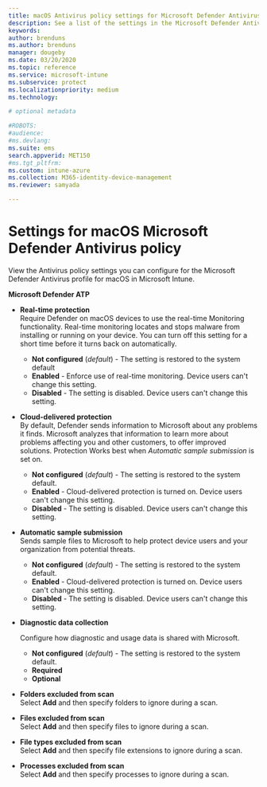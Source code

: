 ```yaml
---
title: macOS Antivirus policy settings for Microsoft Defender Antivirus for Intune | Microsoft Docs
description: See a list of the settings in the Microsoft Defender Antivirus profile for macOS. This profile is s part of Endpoint security Antivirus policy for macOS in Microsoft Intune.
keywords:
author: brenduns
ms.author: brenduns
manager: dougeby
ms.date: 03/20/2020
ms.topic: reference
ms.service: microsoft-intune
ms.subservice: protect
ms.localizationpriority: medium
ms.technology:

# optional metadata

#ROBOTS:
#audience:
#ms.devlang:
ms.suite: ems
search.appverid: MET150
#ms.tgt_pltfrm:
ms.custom: intune-azure
ms.collection: M365-identity-device-management
ms.reviewer: samyada

---
```


# Settings for macOS Microsoft Defender Antivirus policy

View the Antivirus policy settings you can configure for the Microsoft Defender Antivirus profile for macOS in Microsoft Intune.

**Microsoft Defender ATP**

- **Real-time protection**  
  Require Defender on macOS devices to use the real-time Monitoring functionality. Real-time monitoring locates and stops malware from installing or running on your device. You can turn off this setting for a short time before it turns back on automatically.

  - **Not configured** (*default*) - The setting is restored to the system default
  - **Enabled** - Enforce use of real-time monitoring. Device users can't change this setting.
  - **Disabled** - The setting is disabled. Device users can't change this setting.

- **Cloud-delivered protection**  
  By default, Defender sends information to Microsoft about any problems it finds. Microsoft analyzes that information to learn more about problems affecting you and other customers, to offer improved solutions. Protection Works best when *Automatic sample submission* is set on.

  - **Not configured** (*default*) - The setting is restored to the system default.
  - **Enabled** - Cloud-delivered protection is turned on. Device users can't change this setting.
  - **Disabled** - The setting is disabled. Device users can't change this setting.

- **Automatic sample submission**  
  Sends sample files to Microsoft to help protect device users and your organization from potential threats.

  - **Not configured** (*default*) - The setting is restored to the system default.
  - **Enabled** - Cloud-delivered protection is turned on.  Device users can't change this setting.
  - **Disabled** - The setting is disabled. Device users can't change this setting.

- **Diagnostic data collection**

  Configure how diagnostic and usage data is shared with Microsoft.

  - **Not configured** (*default*) - The setting is restored to the system default.
  - **Required**
  - **Optional**

- **Folders excluded from scan**  
  Select **Add** and then specify folders to ignore during a scan.

- **Files excluded from scan**  
  Select **Add** and then specify files to ignore during a scan.

- **File types excluded from scan**  
  Select **Add** and then specify file extensions to ignore during a scan.

- **Processes excluded from scan**  
  Select **Add** and then specify processes to ignore during a scan.
